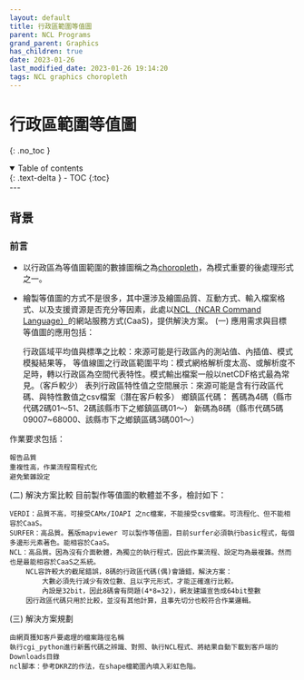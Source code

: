 ```yaml
---
layout: default
title: 行政區範圍等值圖
parent: NCL Programs
grand_parent: Graphics
has_children: true
date: 2023-01-26
last_modified_date: 2023-01-26 19:14:20
tags: NCL graphics choropleth
---
```


# 行政區範圍等值圖
{: .no_toc }

<details open markdown="block">
  <summary>
    Table of contents
  </summary>
  {: .text-delta }
- TOC
{:toc}
</details>
---

## 背景

### 前言

- 以行政區為等值圖範圍的數據圖稱之為[choropleth](https://en.wikipedia.org/wiki/Choropleth_map)，為模式重要的後處理形式之一。
- 繪製等值圖的方式不是很多，其中還涉及繪圖品質、互動方式、輸入檔案格式、以及支援資源是否充分等因素，此處以[NCL（NCAR Command Language）](https://www.ncl.ucar.edu/)的網站服務方式(CaaS)，提供解決方案。
(一) 應用需求與目標
等值圖的應用包括：

    行政區域平均值與標準之比較：來源可能是行政區內的測站值、內插值、模式模擬結果等，
    等值線圖之行政區範圍平均：模式網格解析度太高、或解析度不足時，轉以行政區為空間代表特性。模式輸出檔案一般以netCDF格式最為常見。（客戶較少）
    表列行政區特性值之空間展示：來源可能是含有行政區代碼、與特性數值之csv檔案（潛在客戶較多）
    鄉鎮區代碼：
        舊碼為4碼（縣市代碼2碼01～51、2碼該縣市下之鄉鎮區碼01～）
        新碼為8碼（縣市代碼5碼09007~68000、該縣市下之鄉鎮區碼3碼001～）

作業要求包括：

    報告品質
    重複性高，作業流程需程式化
    避免繁雜設定

(二) 解決方案比較
目前製作等值圖的軟體並不多，檢討如下：

    VERDI：品質不高，可接受CAMx/IOAPI 之nc檔案，不能接受csv檔案。可流程化、但不能相容於CaaS。
    SURFER：高品質。舊版mapviewer 可以製作等值圖，目前surfer必須執行basic程式，每個多邊形元素著色。能相容於CaaS。
    NCL：高品質。因為沒有介面軟體，為獨立的執行程式，因此作業流程、設定均為最複雜。然而也是最能相容於CaaS之系統。
        NCL容許較大的截尾錯誤，8碼的行政區代碼(偶)會讀錯，解決方案：
            大數必須先行減少有效位數、且以字元形式，才能正確進行比較。
            內設是32bit，因此8碼會有問題(4*8=32)，網友建議宣告成64bit整數
        因行政區代碼只用於比較，並沒有其他計算，且事先切分也較符合作業邏輯。

(三) 解決方案規劃

    由網頁獲知客戶要處理的檔案路徑名稱
    執行cgi_python進行新舊代碼之辨識、對照、執行NCL程式、將結果自動下載到客戶端的Downloads目錄
    ncl腳本：參考DKRZ的作法，在shape檔範圍內填入彩虹色階。